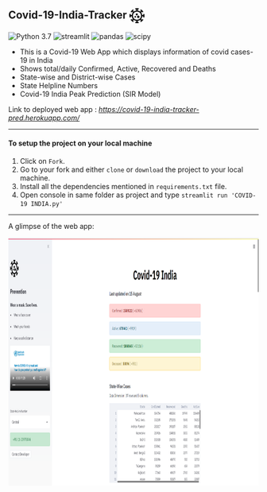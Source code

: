 ## Covid-19-India-Tracker <img src="readme_resources/hospital.png" alt="covid" width="30px" align="center">
![Python 3.7](https://img.shields.io/badge/Python-3.7-brightgreen.svg) ![streamlit](https://img.shields.io/badge/Library-Streamlit-red) ![pandas](https://img.shields.io/badge/Library-Pandas-blue) ![scipy](https://img.shields.io/badge/Library-SciPy-9cf)
- This is a Covid-19 Web App which displays information of covid cases-19 in India
- Shows total/daily Confirmed, Active, Recovered and Deaths
- State-wise and District-wise Cases
- State Helpline Numbers
- Covid-19 India Peak Prediction (SIR Model)

Link to deployed web app : _https://covid-19-india-tracker-pred.herokuapp.com/_

--- 

#### To setup the project on your local machine
1. Click on `Fork`.
2. Go to your fork and either `clone` or `download` the project to your local machine.
3. Install all the dependencies mentioned in `requirements.txt` file.
4. Open console in same folder as project and type `streamlit run 'COVID-19 INDIA.py'`

---

A glimpse of the web app:

<img src="readme_resources/Covid-1.png" alt="covid-1" align="left" width="1000" height="500">
